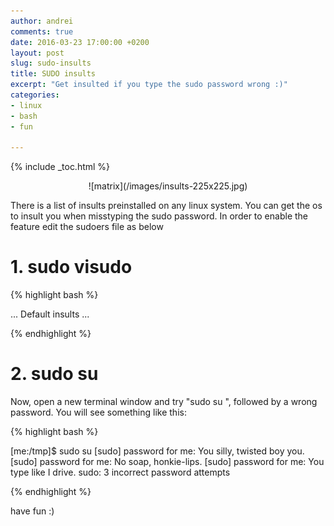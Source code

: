 ```yaml
---
author: andrei
comments: true
date: 2016-03-23 17:00:00 +0200
layout: post
slug: sudo-insults
title: SUDO insults
excerpt: "Get insulted if you type the sudo password wrong :)"
categories:
- linux
- bash
- fun

---
```


{% include _toc.html %}


<div style="text-align:center" markdown="1">
![matrix](/images/insults-225x225.jpg)
</div>

There is a list of insults preinstalled on any linux system. You can get the os to insult you when misstyping the sudo password.
In order to enable the feature edit the sudoers file as below 

# 1. sudo visudo 

{% highlight bash %}

...
Default    insults
...

{% endhighlight %}

# 2. sudo su 
Now, open a new terminal window and  try "sudo su ", followed by a wrong password.
You will see something like this:

{% highlight bash %}

[me:/tmp]$ sudo su 
[sudo] password for me: 
You silly, twisted boy you.
[sudo] password for me: 
No soap, honkie-lips.
[sudo] password for me: 
You type like I drive.
sudo: 3 incorrect password attempts

{% endhighlight %}

have fun :)
